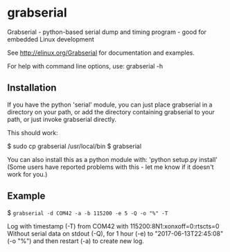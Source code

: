 grabserial
==========

Grabserial - python-based serial dump and timing program - good for
embedded Linux development

See http://elinux.org/Grabserial for documentation and examples.

For help with command line options, use: grabserial -h

Installation
------------
If you have the python 'serial' module, you can just place grabserial
in a directory on your path, or add the directory containing grabserial
to your path, or just invoke grabserial directly.

This should work:

 $ sudo cp grabserial /usr/local/bin
 $ grabserial

You can also install this as a python module with: 'python setup.py install'
(Some users have reported problems with this - let me know if it doesn't
work for you.)

Example
-------

 $ `grabserial -d COM42 -a -b 115200 -e 5 -Q -o "%" -T`

Log with timestamp (-T) from COM42 with 115200:8N1:xonxoff=0:rtscts=0
Without serial data on stdout (-Q), for 1 hour (-e)
to "2017-06-13T22:45:08" (-o "%") and then restart (-a) to create new log.
